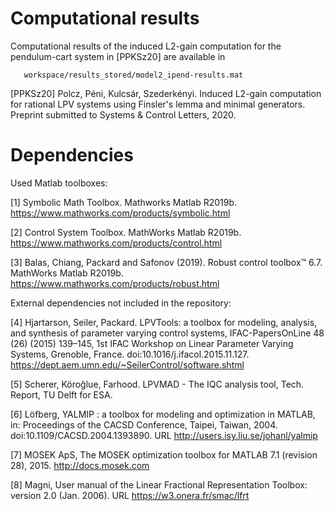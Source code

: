 Computational results
=====================

Computational results of the induced L2-gain computation for the 
pendulum-cart system in [PPKSz20] are available in 

```
   workspace/results_stored/model2_ipend-results.mat
```

[PPKSz20] Polcz, Péni, Kulcsár, Szederkényi. Induced L2-gain computation 
for rational LPV systems using Finsler's lemma and minimal generators. 
Preprint submitted to Systems & Control Letters, 2020.


Dependencies
============

Used Matlab toolboxes:

[1] Symbolic Math Toolbox. Mathworks Matlab R2019b.
https://www.mathworks.com/products/symbolic.html

[2] Control System Toolbox. MathWorks Matlab R2019b.
https://www.mathworks.com/products/control.html

[3] Balas, Chiang, Packard and Safonov (2019). Robust control toolbox™ 6.7. 
MathWorks Matlab R2019b.
https://www.mathworks.com/products/robust.html

External dependencies not included in the repository:

[4] Hjartarson, Seiler, Packard. LPVTools: a toolbox for modeling,
analysis, and synthesis of parameter varying control systems,
IFAC-PapersOnLine 48 (26) (2015) 139–145, 1st IFAC Workshop on Linear
Parameter Varying Systems, Grenoble, France.
doi:10.1016/j.ifacol.2015.11.127.
https://dept.aem.umn.edu/~SeilerControl/software.shtml

[5] Scherer, Köroğlue, Farhood. LPVMAD - The IQC analysis tool, Tech.
Report, TU Delft for ESA.

[6] Löfberg, YALMIP : a toolbox for modeling and optimization in MATLAB,
in: Proceedings of the CACSD Conference, Taipei, Taiwan, 2004.
doi:10.1109/CACSD.2004.1393890. URL http://users.isy.liu.se/johanl/yalmip

[7] MOSEK ApS, The MOSEK optimization toolbox for MATLAB 7.1 (revision 28), 2015. 
http://docs.mosek.com

[8] Magni, User manual of the Linear Fractional Representation Toolbox: 
version 2.0 (Jan. 2006). URL https://w3.onera.fr/smac/lfrt